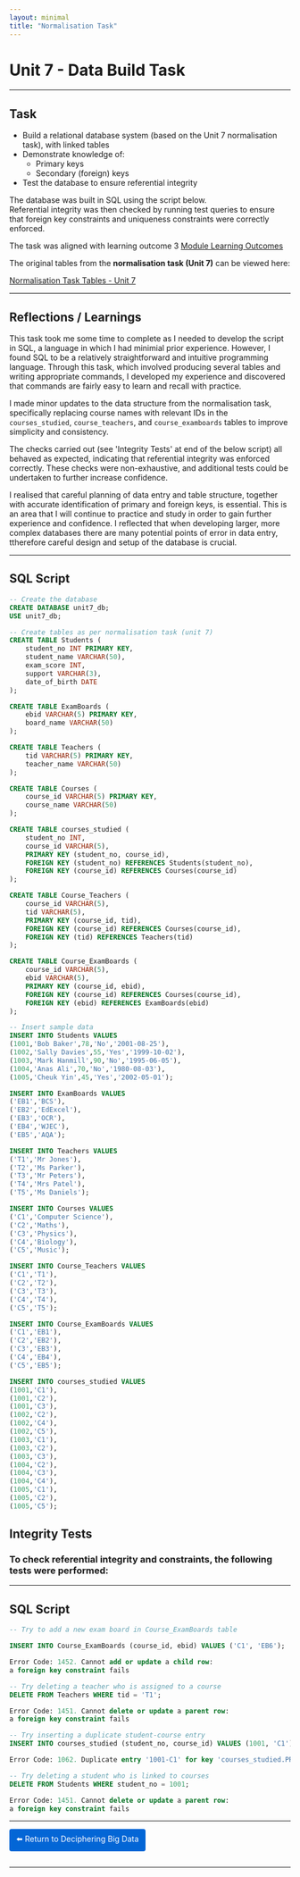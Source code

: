 ```yaml
---
layout: minimal
title: "Normalisation Task"
---
```



#  Unit 7 - Data Build Task 

---

## Task

- Build a relational database system (based on the Unit 7 normalisation task), with linked tables  
- Demonstrate knowledge of:
  - Primary keys  
  - Secondary (foreign) keys  
- Test the database to ensure referential integrity  

The database was built in SQL using the script below.  
Referential integrity was then checked by running test queries to ensure that foreign key constraints and uniqueness constraints were correctly enforced.  

The task was aligned with learning outcome 3
[Module Learning Outcomes](https://sjackson-ds25.github.io/DecipheringBigData/LearningObjectives.html)


The original tables from the **normalisation task (Unit 7)** can be viewed here:  

[Normalisation Task Tables - Unit 7](https://sjackson-ds25.github.io/DecipheringBigData/normalisationunit7.html)


---


## Reflections / Learnings

This task took me some time to complete as I needed to develop the script in SQL, a language in which I had minimial prior experience. However, I found SQL to be a relatively straightforward and intuitive programming language.  Through this task, which involved producing several tables and writing appropriate commands, I developed my experience and discovered that commands are fairly easy to learn and recall with practice.  

I made minor updates to the data structure from the normalisation task, specifically replacing course names with relevant IDs in the `courses_studied`, `course_teachers`, and `course_examboards` tables to improve simplicity and consistency.  

The checks carried out (see 'Integrity Tests' at end of the below script) all behaved as expected, indicating that referential integrity was enforced correctly. These checks were non-exhaustive, and additional tests could be undertaken to further increase confidence. 

I realised that careful planning of data entry and table structure, together with accurate identification of primary and foreign keys, is essential. This is an area that I will continue to practice and study in order to gain further experience and confidence. I reflected that when developing larger, more complex databases there are many potential points of error in data entry, ttherefore careful design and setup of the database is crucial.  

---

## SQL Script

```sql
-- Create the database
CREATE DATABASE unit7_db;
USE unit7_db;

-- Create tables as per normalisation task (unit 7)
CREATE TABLE Students (
    student_no INT PRIMARY KEY,
    student_name VARCHAR(50),
    exam_score INT,
    support VARCHAR(3),
    date_of_birth DATE
);

CREATE TABLE ExamBoards (
    ebid VARCHAR(5) PRIMARY KEY,
    board_name VARCHAR(50)
);

CREATE TABLE Teachers (
    tid VARCHAR(5) PRIMARY KEY,
    teacher_name VARCHAR(50)
);

CREATE TABLE Courses (
    course_id VARCHAR(5) PRIMARY KEY,
    course_name VARCHAR(50)
);

CREATE TABLE courses_studied (
    student_no INT,
    course_id VARCHAR(5),
    PRIMARY KEY (student_no, course_id),
    FOREIGN KEY (student_no) REFERENCES Students(student_no),
    FOREIGN KEY (course_id) REFERENCES Courses(course_id)
);

CREATE TABLE Course_Teachers (
    course_id VARCHAR(5),
    tid VARCHAR(5),
    PRIMARY KEY (course_id, tid),
    FOREIGN KEY (course_id) REFERENCES Courses(course_id),
    FOREIGN KEY (tid) REFERENCES Teachers(tid)
);

CREATE TABLE Course_ExamBoards (
    course_id VARCHAR(5),
    ebid VARCHAR(5),
    PRIMARY KEY (course_id, ebid),
    FOREIGN KEY (course_id) REFERENCES Courses(course_id),
    FOREIGN KEY (ebid) REFERENCES ExamBoards(ebid)
);

-- Insert sample data
INSERT INTO Students VALUES
(1001,'Bob Baker',78,'No','2001-08-25'),
(1002,'Sally Davies',55,'Yes','1999-10-02'),
(1003,'Mark Hanmill',90,'No','1995-06-05'),
(1004,'Anas Ali',70,'No','1980-08-03'),
(1005,'Cheuk Yin',45,'Yes','2002-05-01');

INSERT INTO ExamBoards VALUES
('EB1','BCS'),
('EB2','EdExcel'),
('EB3','OCR'),
('EB4','WJEC'),
('EB5','AQA');

INSERT INTO Teachers VALUES
('T1','Mr Jones'),
('T2','Ms Parker'),
('T3','Mr Peters'),
('T4','Mrs Patel'),
('T5','Ms Daniels');

INSERT INTO Courses VALUES
('C1','Computer Science'),
('C2','Maths'),
('C3','Physics'),
('C4','Biology'),
('C5','Music');

INSERT INTO Course_Teachers VALUES
('C1','T1'),
('C2','T2'),
('C3','T3'),
('C4','T4'),
('C5','T5');

INSERT INTO Course_ExamBoards VALUES
('C1','EB1'),
('C2','EB2'),
('C3','EB3'), 
('C4','EB4'),
('C5','EB5');

INSERT INTO courses_studied VALUES
(1001,'C1'),
(1001,'C2'),
(1001,'C3'),
(1002,'C2'),
(1002,'C4'),
(1002,'C5'),
(1003,'C1'),
(1003,'C2'),
(1003,'C3'),
(1004,'C2'),
(1004,'C3'),
(1004,'C4'),
(1005,'C1'),
(1005,'C2'),
(1005,'C5');

```

## Integrity Tests

### To check referential integrity and constraints, the following tests were performed:

---

## SQL Script

```sql
-- Try to add a new exam board in Course_ExamBoards table

INSERT INTO Course_ExamBoards (course_id, ebid) VALUES ('C1', 'EB6');

Error Code: 1452. Cannot add or update a child row:
a foreign key constraint fails

-- Try deleting a teacher who is assigned to a course
DELETE FROM Teachers WHERE tid = 'T1';

Error Code: 1451. Cannot delete or update a parent row:
a foreign key constraint fails

-- Try inserting a duplicate student-course entry
INSERT INTO courses_studied (student_no, course_id) VALUES (1001, 'C1');

Error Code: 1062. Duplicate entry '1001-C1' for key 'courses_studied.PRIMARY'

-- Try deleting a student who is linked to courses
DELETE FROM Students WHERE student_no = 1001;

Error Code: 1451. Cannot delete or update a parent row:
a foreign key constraint fails

```

<hr>

<a href="https://sjackson-ds25.github.io/DecipheringBigData/Landing%20page.html" style="display:inline-block; padding:8px 12px; background-color:#0366d6; color:white; text-decoration:none; border-radius:4px; margin-bottom:1em;">⬅️ Return to Deciphering Big Data</a>

<hr>

